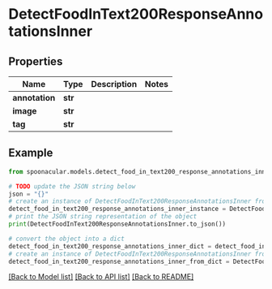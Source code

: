 # DetectFoodInText200ResponseAnnotationsInner


## Properties

Name | Type | Description | Notes
------------ | ------------- | ------------- | -------------
**annotation** | **str** |  | 
**image** | **str** |  | 
**tag** | **str** |  | 

## Example

```python
from spoonacular.models.detect_food_in_text200_response_annotations_inner import DetectFoodInText200ResponseAnnotationsInner

# TODO update the JSON string below
json = "{}"
# create an instance of DetectFoodInText200ResponseAnnotationsInner from a JSON string
detect_food_in_text200_response_annotations_inner_instance = DetectFoodInText200ResponseAnnotationsInner.from_json(json)
# print the JSON string representation of the object
print(DetectFoodInText200ResponseAnnotationsInner.to_json())

# convert the object into a dict
detect_food_in_text200_response_annotations_inner_dict = detect_food_in_text200_response_annotations_inner_instance.to_dict()
# create an instance of DetectFoodInText200ResponseAnnotationsInner from a dict
detect_food_in_text200_response_annotations_inner_from_dict = DetectFoodInText200ResponseAnnotationsInner.from_dict(detect_food_in_text200_response_annotations_inner_dict)
```
[[Back to Model list]](../README.md#documentation-for-models) [[Back to API list]](../README.md#documentation-for-api-endpoints) [[Back to README]](../README.md)


